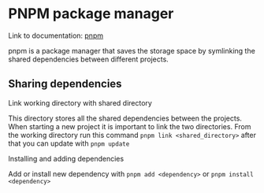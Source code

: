 # PNPM package manager

Link to documentation: [pnpm](https://pnpm.io/)

pnpm is a package manager that saves the storage space by symlinking the shared dependencies between different projects.

## Sharing dependencies

Link working directory with shared directory

This directory stores all the shared dependencies between the projects. When starting a new project it is important to link the two directories. From the working directory run this command `pnpm link <shared_directory>` after that you can update with `pnpm update`

Installing and adding dependencies

Add or install new dependency with `pnpm add <dependency>` or `pnpm install <dependency>`
